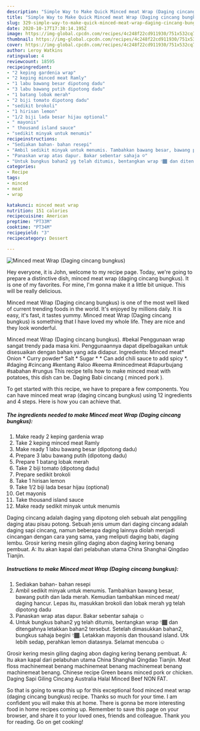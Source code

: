 ```yaml
---
description: "Simple Way to Make Quick Minced meat Wrap (Daging cincang bungkus)"
title: "Simple Way to Make Quick Minced meat Wrap (Daging cincang bungkus)"
slug: 329-simple-way-to-make-quick-minced-meat-wrap-daging-cincang-bungkus
date: 2020-10-17T17:38:14.195Z
image: https://img-global.cpcdn.com/recipes/4c248f22cd911930/751x532cq70/minced-meat-wrap-daging-cincang-bungkus-resipi-foto-utama.jpg
thumbnail: https://img-global.cpcdn.com/recipes/4c248f22cd911930/751x532cq70/minced-meat-wrap-daging-cincang-bungkus-resipi-foto-utama.jpg
cover: https://img-global.cpcdn.com/recipes/4c248f22cd911930/751x532cq70/minced-meat-wrap-daging-cincang-bungkus-resipi-foto-utama.jpg
author: Leroy Watkins
ratingvalue: 4
reviewcount: 18595
recipeingredient:
- "2 keping gardenia wrap"
- "2 keping minced meat Ramly"
- "1 labu bawang besar dipotong dadu"
- "3 labu bawang putih dipotong dadu"
- "1 batang lobak merah"
- "2 biji tomato dipotong dadu"
- "sedikit brokoli"
- "1 hirisan lemon"
- "1/2 biji lada besar hijau optional"
- " mayonis"
- " thousand island sauce"
- "sedikit minyak untuk menumis"
recipeinstructions:
- "Sediakan bahan- bahan resepi"
- "Ambil sedikit minyak untuk menumis. Tambahkan bawang besar, bawang putih dan lada merah. Kemudian tambahkan minced meat/ daging hancur. Lepas itu, masukkan brokoli dan lobak merah yg telah dipotong dadu"
- "Panaskan wrap atas dapur. Bakar sebentar sahaja ☺️"
- "Untuk bungkus bahan2 yg telah ditumis, bentangkan wrap 👇🏾 dan ditengahnya letakkan bahan2 tersebut. Setelah dimasukkan bahan2, bungkus sahaja begini 👇🏾. Letakkan mayonis dan thousand island. Utk lebih sedap, perahkan lemon diatasnya. Selamat mencuba ☺️"
categories:
- Recipe
tags:
- minced
- meat
- wrap

katakunci: minced meat wrap 
nutrition: 151 calories
recipecuisine: American
preptime: "PT33M"
cooktime: "PT34M"
recipeyield: "3"
recipecategory: Dessert

---
```



![Minced meat Wrap (Daging cincang bungkus)](https://img-global.cpcdn.com/recipes/4c248f22cd911930/751x532cq70/minced-meat-wrap-daging-cincang-bungkus-resipi-foto-utama.jpg)

Hey everyone, it is John, welcome to my recipe page. Today, we're going to prepare a distinctive dish, minced meat wrap (daging cincang bungkus). It is one of my favorites. For mine, I'm gonna make it a little bit unique. This will be really delicious.

Minced meat Wrap (Daging cincang bungkus) is one of the most well liked of current trending foods in the world. It's enjoyed by millions daily. It is easy, it's fast, it tastes yummy. Minced meat Wrap (Daging cincang bungkus) is something that I have loved my whole life. They are nice and they look wonderful.

Minced meat Wrap (Daging cincang bungkus). #bekal Penggunaan wrap sangat trendy pada masa kini. Penggunaannya dapat dipelbagaikan untuk disesuaikan dengan bahan yang ada didapur. Ingredients: Minced meat* Onion * Curry powder* Salt * Sugar * * Can add chili sauce to add spicy *. #daging #cincang #kentang #aloo #keema #mincedmeat #dapurbujang #sabahan #rungus This recipe tells how to make minced meat with potatoes, this dish can be. Daging Babi cincang ( minced pork ).


To get started with this recipe, we have to prepare a few components. You can have minced meat wrap (daging cincang bungkus) using 12 ingredients and 4 steps. Here is how you can achieve that.

<!--inarticleads1-->

##### The ingredients needed to make Minced meat Wrap (Daging cincang bungkus):

1. Make ready 2 keping gardenia wrap
1. Take 2 keping minced meat Ramly
1. Make ready 1 labu bawang besar (dipotong dadu)
1. Prepare 3 labu bawang putih (dipotong dadu)
1. Prepare 1 batang lobak merah
1. Take 2 biji tomato (dipotong dadu)
1. Prepare sedikit brokoli
1. Take 1 hirisan lemon
1. Take 1/2 biji lada besar hijau (optional)
1. Get  mayonis
1. Take  thousand island sauce
1. Make ready sedikit minyak untuk menumis


Daging cincang adalah daging yang dipotong oleh sebuah alat penggiling daging atau pisau potong. Sebuah jenis umum dari daging cincang adalah daging sapi cincang, namun beberapa daging lainnya diolah menjadi cincangan dengan cara yang sama, yang meliputi daging babi, daging lembu. Grosir kering mesin giling daging abon daging kering benang pembuat. A: Itu akan kapal dari pelabuhan utama China Shanghai Qingdao Tianjin. 

<!--inarticleads2-->

##### Instructions to make Minced meat Wrap (Daging cincang bungkus):

1. Sediakan bahan- bahan resepi
1. Ambil sedikit minyak untuk menumis. Tambahkan bawang besar, bawang putih dan lada merah. Kemudian tambahkan minced meat/ daging hancur. Lepas itu, masukkan brokoli dan lobak merah yg telah dipotong dadu
1. Panaskan wrap atas dapur. Bakar sebentar sahaja ☺️
1. Untuk bungkus bahan2 yg telah ditumis, bentangkan wrap 👇🏾 dan ditengahnya letakkan bahan2 tersebut. Setelah dimasukkan bahan2, bungkus sahaja begini 👇🏾. Letakkan mayonis dan thousand island. Utk lebih sedap, perahkan lemon diatasnya. Selamat mencuba ☺️


Grosir kering mesin giling daging abon daging kering benang pembuat. A: Itu akan kapal dari pelabuhan utama China Shanghai Qingdao Tianjin. Meat floss machinemeat benang machinemeat benang machinemeat benang machinemeat benang. Chinese recipe Green beans minced pork or chicken. Daging Sapi Giling Cincang Australia Halal Minced Beef NON FAT. 

So that is going to wrap this up for this exceptional food minced meat wrap (daging cincang bungkus) recipe. Thanks so much for your time. I am confident you will make this at home. There is gonna be more interesting food in home recipes coming up. Remember to save this page on your browser, and share it to your loved ones, friends and colleague. Thank you for reading. Go on get cooking!
